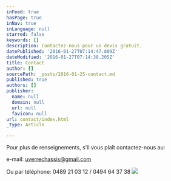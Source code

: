```yaml
---
inFeed: true
hasPage: true
inNav: true
inLanguage: null
starred: false
keywords: []
description: Contactez-nous pour un devis gratuit.
datePublished: '2016-01-27T07:14:47.809Z'
dateModified: '2016-01-27T07:14:38.205Z'
title: Contact
author: []
sourcePath: _posts/2016-01-25-contact.md
published: true
authors: []
publisher:
  name: null
  domain: null
  url: null
  favicon: null
url: contact/index.html
_type: Article

---
```

Pour plus de renseignements, s'il vous plaît contactez-nous au:

e-mail: uverrechassis@gmail.com

Ou par téléphone: 0489 21 03 12  /  0494 64 37 38 ![](https://the-grid-user-content.s3-us-west-2.amazonaws.com/27f77490-353b-45d2-ab70-dd1fd5c5a71c.jpg)